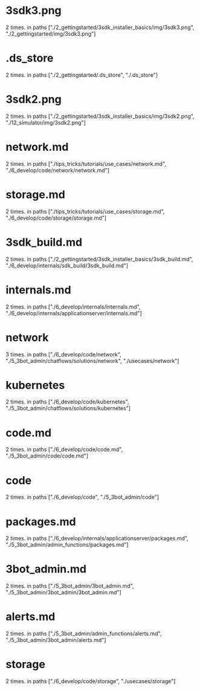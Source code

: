 # 3sdk3.png 
2 times. in paths ["./2_gettingstarted/3sdk_installer_basics/img/3sdk3.png", "./2_gettingstarted/img/3sdk3.png"]


# .ds_store 
2 times. in paths ["./2_gettingstarted/.ds_store", "./.ds_store"]


# 3sdk2.png 
2 times. in paths ["./2_gettingstarted/3sdk_installer_basics/img/3sdk2.png", "./12_simulator/img/3sdk2.png"]


# network.md 
2 times. in paths ["./tips_tricks/tutorials/use_cases/network.md", "./6_develop/code/network/network.md"]


# storage.md 
2 times. in paths ["./tips_tricks/tutorials/use_cases/storage.md", "./6_develop/code/storage/storage.md"]


# 3sdk_build.md 
2 times. in paths ["./2_gettingstarted/3sdk_installer_basics/3sdk_build.md", "./6_develop/internals/sdk_build/3sdk_build.md"]


# internals.md 
2 times. in paths ["./6_develop/internals/internals.md", "./6_develop/internals/applicationserver/internals.md"]


# network 
3 times. in paths ["./6_develop/code/network", "./5_3bot_admin/chatflows/solutions/network", "./usecases/network"]


# kubernetes 
2 times. in paths ["./6_develop/code/kubernetes", "./5_3bot_admin/chatflows/solutions/kubernetes"]


# code.md 
2 times. in paths ["./6_develop/code/code.md", "./5_3bot_admin/code/code.md"]


# code 
2 times. in paths ["./6_develop/code", "./5_3bot_admin/code"]


# packages.md 
2 times. in paths ["./6_develop/internals/applicationserver/packages.md", "./5_3bot_admin/admin_functions/packages.md"]


# 3bot_admin.md 
2 times. in paths ["./5_3bot_admin/3bot_admin.md", "./5_3bot_admin/3bot_admin/3bot_admin.md"]


# alerts.md 
2 times. in paths ["./5_3bot_admin/admin_functions/alerts.md", "./5_3bot_admin/3bot_admin/alerts.md"]


# storage 
2 times. in paths ["./6_develop/code/storage", "./usecases/storage"]


